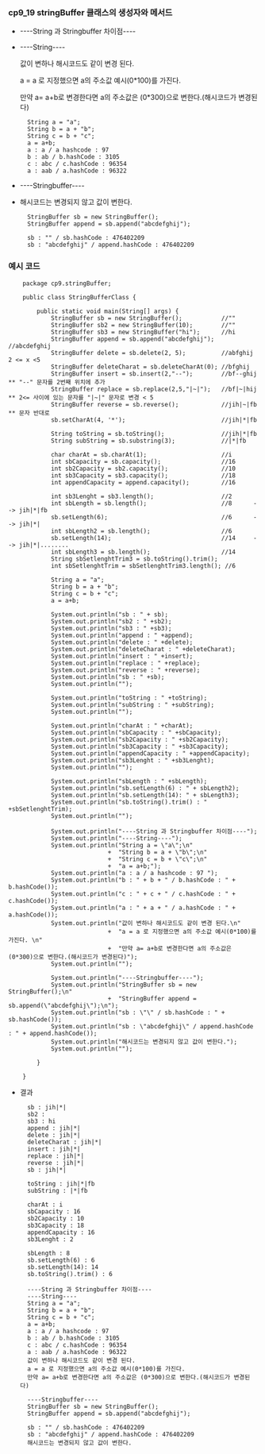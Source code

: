 ### cp9_19 stringBuffer 클래스의 생성자와 메서드

- ----String 과 Stringbuffer 차이점----
- ----String----
  
  값이 변하나 해시코드도 같이 변경 된다.
  
  a = a 로 지정했으면 a의 주소값 예시(0*100)를 가진다.
  
  만약 a= a+b로 변경한다면 a의 주소값은 (0*300)으로 변한다.(해시코드가 변경된다)

        String a = "a";
        String b = a + "b";
        String c = b + "c";
        a = a+b;
        a : a / a hashcode : 97
        b : ab / b.hashCode : 3105
        c : abc / c.hashCode : 96354
        a : aab / a.hashCode : 96322

- ----Stringbuffer----
- 해시코드는 변경되지 않고 값이 변한다.

        StringBuffer sb = new StringBuffer();
        StringBuffer append = sb.append("abcdefghij");

        sb : "" / sb.hashCode : 476402209
        sb : "abcdefghij" / append.hashCode : 476402209

### 예시 코드

        package cp9.stringBuffer;

        public class StringBufferClass {

            public static void main(String[] args) {
                StringBuffer sb = new StringBuffer();			//""
                StringBuffer sb2 = new StringBuffer(10);		//""
                StringBuffer sb3 = new StringBuffer("hi");		//hi
                StringBuffer append = sb.append("abcdefghij");	//abcdefghij
                StringBuffer delete = sb.delete(2, 5);   		//abfghij        2 <= x <5
                StringBuffer deleteCharat = sb.deleteCharAt(0); //bfghij
                StringBuffer insert = sb.insert(2,"--");		//bf--ghij       ** "--" 문자를 2번째 위치에 추가
                StringBuffer replace = sb.replace(2,5,"|~|");	//bf|~|hij       ** 2<= 사이에 있는 문자를 "|~|" 문자로 변경 < 5
                StringBuffer reverse = sb.reverse();			//jih|~|fb		 ** 문자 반대로
                sb.setCharAt(4, '*');							//jih|*|fb

                String toString = sb.toString();				//jih|*|fb
                String subString = sb.substring(3);				//|*|fb

                char charAt = sb.charAt(1);						//i
                int sbCapacity = sb.capacity();					//16
                int sb2Capacity = sb2.capacity();				//10
                int sb3Capacity = sb3.capacity();				//18
                int appendCapacity = append.capacity();			//16

                int sb3Lenght = sb3.length();					//2
                int sbLength = sb.length();						//8      --> jih|*|fb
                sb.setLength(6); 								//6      --> jih|*|
                int sbLength2 = sb.length();					//6
                sb.setLength(14); 								//14     --> jih|*|........
                int sbLength3 = sb.length();					//14
                String sbSetlenghtTrim3 = sb.toString().trim();
                int sbSetlenghtTrim = sbSetlenghtTrim3.length(); //6

                String a = "a";
                String b = a + "b";
                String c = b + "c";
                a = a+b;

                System.out.println("sb : " + sb);
                System.out.println("sb2 : " +sb2);
                System.out.println("sb3 : " +sb3);
                System.out.println("append : " +append);
                System.out.println("delete : " +delete);
                System.out.println("deleteCharat : " +deleteCharat);
                System.out.println("insert : " +insert);
                System.out.println("replace : " +replace);
                System.out.println("reverse : " +reverse);
                System.out.println("sb : " +sb);
                System.out.println("");

                System.out.println("toString : " +toString);
                System.out.println("subString : " +subString);
                System.out.println("");

                System.out.println("charAt : " +charAt);
                System.out.println("sbCapacity : " +sbCapacity);
                System.out.println("sb2Capacity : " +sb2Capacity);
                System.out.println("sb3Capacity : " +sb3Capacity);
                System.out.println("appendCapacity : " +appendCapacity);
                System.out.println("sb3Lenght : " +sb3Lenght);
                System.out.println("");

                System.out.println("sbLength : " +sbLength);
                System.out.println("sb.setLength(6) : " + sbLength2);
                System.out.println("sb.setLength(14): " + sbLength3);
                System.out.println("sb.toString().trim() : " +sbSetlenghtTrim);
                System.out.println("");

                System.out.println("----String 과 Stringbuffer 차이점----");
                System.out.println("----String----");
                System.out.println("String a = \"a\";\n"
                                +  "String b = a + \"b\";\n"
                                +  "String c = b + \"c\";\n"
                                +  "a = a+b;");
                System.out.println("a : a / a hashcode : 97 ");
                System.out.println("b : " + b + " / b.hashCode : " +  b.hashCode());
                System.out.println("c : " + c + " / c.hashCode : " + c.hashCode());
                System.out.println("a : " + a + " / a.hashCode : " + a.hashCode());
                System.out.println("값이 변하나 해시코드도 같이 변경 된다.\n"
                                +  "a = a 로 지정했으면 a의 주소값 예시(0*100)를 가진다. \n"
                                +  "만약 a= a+b로 변경한다면 a의 주소값은 (0*300)으로 변한다.(해시코드가 변경된다)");
                System.out.println("");

                System.out.println("----Stringbuffer----");
                System.out.println("StringBuffer sb = new StringBuffer();\n"
                                +  "StringBuffer append = sb.append(\"abcdefghij\");\n");
                System.out.println("sb : \"\" / sb.hashCode : " + sb.hashCode());
                System.out.println("sb : \"abcdefghij\" / append.hashCode : " + append.hashCode());
                System.out.println("해시코드는 변경되지 않고 값이 변한다.");
                System.out.println("");

            }

        }

- 결과

        sb : jih|*|
        sb2 :
        sb3 : hi
        append : jih|*|
        delete : jih|*|
        deleteCharat : jih|*|
        insert : jih|*|
        replace : jih|*|
        reverse : jih|*|
        sb : jih|*|

        toString : jih|*|fb
        subString : |*|fb

        charAt : i
        sbCapacity : 16
        sb2Capacity : 10
        sb3Capacity : 18
        appendCapacity : 16
        sb3Lenght : 2

        sbLength : 8
        sb.setLength(6) : 6
        sb.setLength(14): 14
        sb.toString().trim() : 6

        ----String 과 Stringbuffer 차이점----
        ----String----
        String a = "a";
        String b = a + "b";
        String c = b + "c";
        a = a+b;
        a : a / a hashcode : 97
        b : ab / b.hashCode : 3105
        c : abc / c.hashCode : 96354
        a : aab / a.hashCode : 96322
        값이 변하나 해시코드도 같이 변경 된다.
        a = a 로 지정했으면 a의 주소값 예시(0*100)를 가진다.
        만약 a= a+b로 변경한다면 a의 주소값은 (0*300)으로 변한다.(해시코드가 변경된다)

        ----Stringbuffer----
        StringBuffer sb = new StringBuffer();
        StringBuffer append = sb.append("abcdefghij");

        sb : "" / sb.hashCode : 476402209
        sb : "abcdefghij" / append.hashCode : 476402209
        해시코드는 변경되지 않고 값이 변한다.
